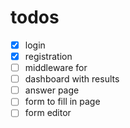# todos

- [x] login
- [x] registration
- [ ] middleware for
- [ ] dashboard with results
- [ ] answer page
- [ ] form to fill in page
- [ ] form editor

